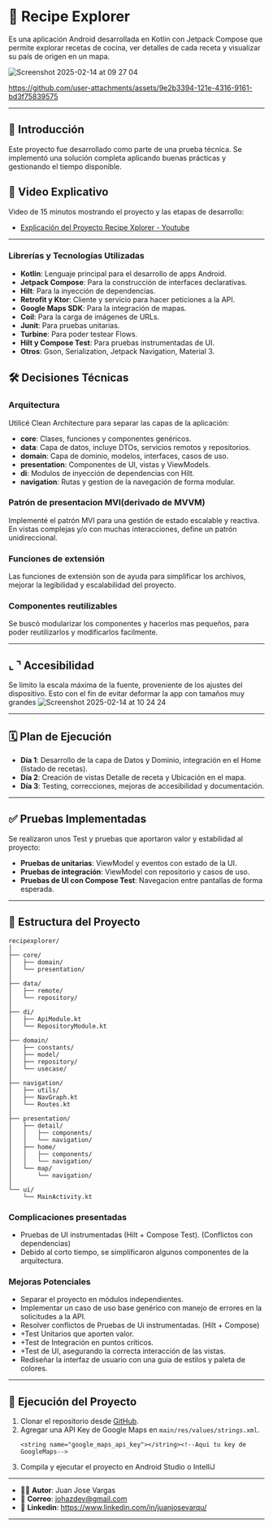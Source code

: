 # 📱 Recipe Explorer

Es una aplicación Android desarrollada en Kotlin con Jetpack Compose que permite explorar recetas de cocina, ver detalles de cada receta y visualizar su país de origen en un mapa.

![Screenshot 2025-02-14 at 09 27 04](https://github.com/user-attachments/assets/482e266d-1cf5-4acb-9a4b-265883169253)


https://github.com/user-attachments/assets/9e2b3394-121e-4316-9161-bd3f75839575


---

## 🚀 **Introducción**
Este proyecto fue desarrollado como parte de una prueba técnica.
Se implementó una solución completa aplicando buenas prácticas y gestionando el tiempo disponible.

## 🎥 **Video Explicativo**
Video de 15 minutos mostrando el proyecto y las etapas de desarrollo:
- [Explicación del Proyecto Recipe Xplorer - Youtube](https://www.youtube.com/@juanjosevarqu)

---

### **Librerías y Tecnologías Utilizadas**
- **Kotlin**: Lenguaje principal para el desarrollo de apps Android.
- **Jetpack Compose**: Para la construcción de interfaces declarativas.
- **Hilt**: Para la inyección de dependencias.
- **Retrofit y Ktor**: Cliente y servicio para hacer peticiones a la API.
- **Google Maps SDK**: Para la integración de mapas.
- **Coil**: Para la carga de imágenes de URLs.
- **Junit**: Para pruebas unitarias.
- **Turbine**: Para poder testear Flows.
- **Hilt y Compose Test**: Para pruebas instrumentadas de UI.
- **Otros**: Gson, Serialization, Jetpack Navigation, Material 3.

## 🛠️ **Decisiones Técnicas**

### **Arquitectura**
Utilicé Clean Architecture para separar las capas de la aplicación:
- **core**: Clases, funciones y componentes genéricos.
- **data**: Capa de datos, incluye DTOs, servicios remotos y repositorios.
- **domain**: Capa de dominio, modelos, interfaces, casos de uso.
- **presentation**: Componentes de UI, vistas y ViewModels.
- **di**: Modulos de inyección de dependencias con Hilt.
- **navigation**: Rutas y gestion de la navegación de forma modular.

### **Patrón de presentacion MVI(derivado de MVVM)**
Implementé el patrón MVI para una gestión de estado escalable y reactiva.
En vistas complejas y/o con muchas interacciones, define un patrón unidireccional.

### **Funciones de extensión**
Las funciones de extensión son de ayuda para simplificar los archivos, mejorar la legibilidad y escalabilidad del proyecto.

### **Componentes reutilizables**
Se buscó modularizar los componentes y hacerlos mas pequeños, para poder reutilizarlos y modificarlos facilmente.

---

## ⌞ ⌝ **Accesibilidad**
Se limito la escala máxima de la fuente, proveniente de los ajustes del dispositivo.
Esto con el fin de evitar deformar la app con tamaños muy grandes
![Screenshot 2025-02-14 at 10 24 24](https://github.com/user-attachments/assets/81534bbc-7ad2-45b1-912b-48f7e53e3eba)

---

## 🗓️ Plan de Ejecución

- **Día 1**: Desarrollo de la capa de Datos y Dominio, integración en el Home (listado de recetas).
- **Día 2**: Creación de vistas Detalle de receta y Ubicación en el mapa.
- **Día 3**: Testing, correcciones, mejoras de accesibilidad y documentación.

---

## ✅ **Pruebas Implementadas**
Se realizaron unos Test y pruebas que aportaron valor y estabilidad al proyecto:
- **Pruebas de unitarias**: ViewModel y eventos con estado de la UI.
- **Pruebas de integración**: ViewModel con repositorio y casos de uso.
- **Pruebas de UI con Compose Test**: Navegacion entre pantallas de forma esperada.

---

## 📂 **Estructura del Proyecto**
```
recipexplorer/
│
├── core/
│   ├── domain/
│   └── presentation/
│
├── data/
│   ├── remote/
│   └── repository/
│
├── di/
│   ├── ApiModule.kt
│   └── RepositoryModule.kt
│
├── domain/
│   ├── constants/
│   ├── model/
│   ├── repository/
│   └── usecase/
│
├── navigation/
│   ├── utils/
│   ├── NavGraph.kt
│   └── Routes.kt
│
├── presentation/
│   ├── detail/
│   │   ├── components/
│   │   └── navigation/
│   ├── home/
│   │   ├── components/
│   │   └── navigation/
│   └── map/
│       └── navigation/
│
└── ui/
    └── MainActivity.kt
```

### **Complicaciones presentadas**
- Pruebas de UI instrumentadas (Hilt + Compose Test). (Conflictos con dependencias)
- Debido al corto tiempo, se simplificaron algunos componentes de la arquitectura.

### **Mejoras Potenciales**
- Separar el proyecto en módulos independientes.
- Implementar un caso de uso base genérico con manejo de errores en la solicitudes a la API.
- Resolver conflictos de Pruebas de Ui instrumentadas. (Hilt + Compose)
- +Test Unitarios que aporten valor.
- +Test de Integración en puntos críticos.
- +Test de UI, asegurando la correcta interacción de las vistas.
- Rediseñar la interfaz de usuario con una guia de estilos y paleta de colores.


---

## 🧪 **Ejecución del Proyecto**
1. Clonar el repositorio desde [GitHub](https://github.com/juanjosevarqu/Recipe-Explorer.git).
2. Agregar una API Key de Google Maps en `main/res/values/strings.xml`.
   ```
   <string name="google_maps_api_key"></string><!--Aqui tu key de GoogleMaps-->
   ```
3. Compila y ejecutar el proyecto en Android Studio o IntelliJ

---

- 👨‍💻 **Autor**: Juan Jose Vargas
- 📧 **Correo**: johazdev@gmail.com
- 👤 **Linkedin**: https://www.linkedin.com/in/juanjosevarqu/

---